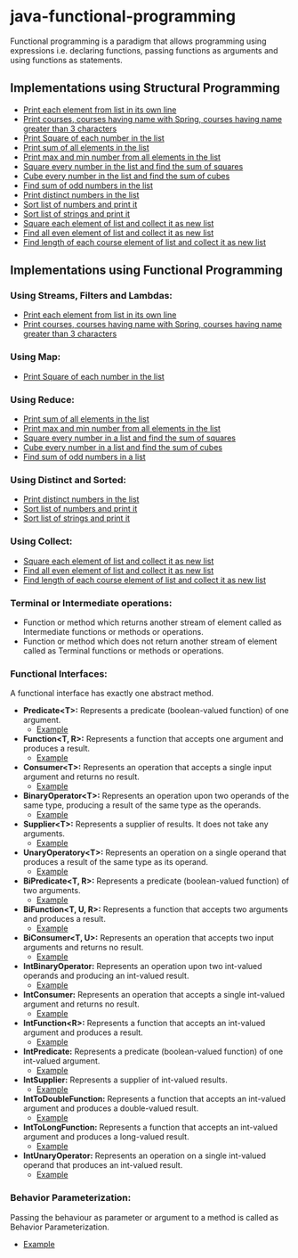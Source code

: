 # java-functional-programming
Functional programming is a paradigm that allows programming using expressions i.e. declaring functions, passing functions as arguments and using functions as statements.

## Implementations using Structural Programming
* [Print each element from list in its own line](src/main/java/com/ysingh/structure/ST01PrintListElement.java)
* [Print courses, courses having name with Spring, courses having name greater than 3 characters](src/main/java/com/ysingh/structure/ST02CourseExcerise.java)
* [Print Square of each number in the list](src/main/java/com/ysingh/structure/ST03PrintSquareOfEachListElement.java)
* [Print sum of all elements in the list](src/main/java/com/ysingh/structure/ST04AddNumbersInList.java)
* [Print max and min number from all elements in the list](src/main/java/com/ysingh/structure/ST05MaximumAndMinimumNumberInList.java)
* [Square every number in the list and find the sum of squares](src/main/java/com/ysingh/structure/ST06Excersise.java)
* [Cube every number in the list and find the sum of cubes](src/main/java/com/ysingh/structure/ST06Excersise.java)
* [Find sum of odd numbers in the list](src/main/java/com/ysingh/structure/ST06Excersise.java)
* [Print distinct numbers in the list](src/main/java/com/ysingh/structure/ST07DistinctAndSorted.java)
* [Sort list of numbers and print it](src/main/java/com/ysingh/structure/ST07DistinctAndSorted.java)
* [Sort list of strings and print it](src/main/java/com/ysingh/structure/ST07DistinctAndSorted.java)
* [Square each element of list and collect it as new list](src/main/java/com/ysingh/structure/ST08Collect.java)
* [Find all even element of list and collect it as new list](src/main/java/com/ysingh/structure/ST08Collect.java)
* [Find length of each course element of list and collect it as new list](src/main/java/com/ysingh/structure/ST08Collect.java)


## Implementations using Functional Programming
### Using Streams, Filters and Lambdas:
* [Print each element from list in its own line](/src/main/java/com/ysingh/functional/FP01PrintListElement.java)
* [Print courses, courses having name with Spring, courses having name greater than 3 characters](src/main/java/com/ysingh/functional/FP02CourseExcerise.java)
### Using Map:
* [Print Square of each number in the list](src/main/java/com/ysingh/functional/FP03PrintSquareOfEachListElement.java)
### Using Reduce:
* [Print sum of all elements in the list](src/main/java/com/ysingh/functional/FP04AddNumbersInList.java)
* [Print max and min number from all elements in the list](src/main/java/com/ysingh/functional/FP05MaximumAndMinimumNumberInList.java)
* [Square every number in a list and find the sum of squares](src/main/java/com/ysingh/functional/FP06Excersise.java)
* [Cube every number in a list and find the sum of cubes](src/main/java/com/ysingh/functional/FP06Excersise.java)
* [Find sum of odd numbers in a list](src/main/java/com/ysingh/functional/FP06Excersise.java)
### Using Distinct and Sorted:
* [Print distinct numbers in the list](src/main/java/com/ysingh/functional/FP07DistinctAndSorted.java)
* [Sort list of numbers and print it](src/main/java/com/ysingh/functional/FP07DistinctAndSorted.java)
* [Sort list of strings and print it](src/main/java/com/ysingh/functional/FP07DistinctAndSorted.java)
### Using Collect:
* [Square each element of list and collect it as new list](src/main/java/com/ysingh/functional/FP08Collect.java)
* [Find all even element of list and collect it as new list](src/main/java/com/ysingh/functional/FP08Collect.java)
* [Find length of each course element of list and collect it as new list](src/main/java/com/ysingh/functional/FP08Collect.java)
### Terminal or Intermediate operations:
* Function or method which returns another stream of element called as Intermediate functions or methods or operations.
* Function or method which does not return another stream of element called as Terminal functions or methods or operations.
### Functional Interfaces:
A functional interface has exactly one abstract method.
* **Predicate\<T\>:** Represents a predicate (boolean-valued function) of one argument.
    * [Example](src/main/java/com/ysingh/functional/FP09FunctionalInterface.java)
* **Function\<T, R\>:** Represents a function that accepts one argument and produces a result.
    * [Example](src/main/java/com/ysingh/functional/FP09FunctionalInterface.java)
* **Consumer\<T\>:** Represents an operation that accepts a single input argument and returns no result.
    * [Example](src/main/java/com/ysingh/functional/FP09FunctionalInterface.java)
* **BinaryOperator\<T\>:** Represents an operation upon two operands of the same type, producing a result of the same type as the operands.
    * [Example](src/main/java/com/ysingh/functional/FP09FunctionalInterface.java)
* **Supplier\<T\>:** Represents a supplier of results. It does not take any arguments.
    * [Example](src/main/java/com/ysingh/functional/FP09FunctionalInterface.java)
* **UnaryOperatory\<T\>:** Represents an operation on a single operand that produces a result of the same type as its operand.
    * [Example](src/main/java/com/ysingh/functional/FP09FunctionalInterface.java)
* **BiPredicate\<T, R\>:** Represents a predicate (boolean-valued function) of two arguments.
    * [Example](src/main/java/com/ysingh/functional/FP09FunctionalInterface.java)
* **BiFunction\<T, U, R\>:** Represents a function that accepts two arguments and produces a result.
    * [Example](src/main/java/com/ysingh/functional/FP09FunctionalInterface.java)
* **BiConsumer\<T, U\>:** Represents an operation that accepts two input arguments and returns no result.
    * [Example](src/main/java/com/ysingh/functional/FP09FunctionalInterface.java)
* **IntBinaryOperator:** Represents an operation upon two int-valued operands and producing an int-valued result.
    * [Example](src/main/java/com/ysingh/functional/FP09FunctionalInterface.java)
* **IntConsumer:** Represents an operation that accepts a single int-valued argument and returns no result.
    * [Example](src/main/java/com/ysingh/functional/FP09FunctionalInterface.java)
* **IntFunction\<R\>:** Represents a function that accepts an int-valued argument and produces a result.
    * [Example](src/main/java/com/ysingh/functional/FP09FunctionalInterface.java)
* **IntPredicate:** Represents a predicate (boolean-valued function) of one int-valued argument.
    * [Example](src/main/java/com/ysingh/functional/FP09FunctionalInterface.java)
* **IntSupplier:** Represents a supplier of int-valued results.
    * [Example](src/main/java/com/ysingh/functional/FP09FunctionalInterface.java)
* **IntToDoubleFunction:** Represents a function that accepts an int-valued argument and produces a double-valued result.
    * [Example](src/main/java/com/ysingh/functional/FP09FunctionalInterface.java)
* **IntToLongFunction:** Represents a function that accepts an int-valued argument and produces a long-valued result.
    * [Example](src/main/java/com/ysingh/functional/FP09FunctionalInterface.java)
* **IntUnaryOperator:** Represents an operation on a single int-valued operand that produces an int-valued result.
    * [Example](src/main/java/com/ysingh/functional/FP09FunctionalInterface.java)
### Behavior Parameterization:
Passing the behaviour as parameter or argument to a method is called as Behavior Parameterization.
* [Example](src/main/java/com/ysingh/functional/FP10BehaviourParameterization.java)